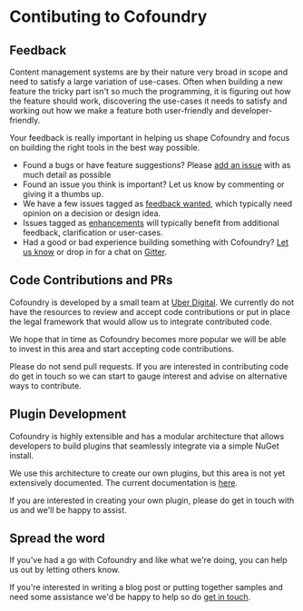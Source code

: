 ﻿# Contibuting to Cofoundry

## Feedback

Content management systems are by their nature very broad in scope and need to satisfy a large variation of use-cases.  Often when building a new feature the tricky part isn't so much the programming, it is figuring out how the feature should work, discovering the use-cases it needs to satisfy and working out how we make a feature both user-friendly and developer-friendly.

Your feedback is really important in helping us shape Cofoundry and focus on building the right tools in the best way possible.

- Found a bugs or have feature suggestions? Please [add an issue](https://github.com/cofoundry-cms/cofoundry/issues) with as much detail as possible
- Found an issue you think is important? Let us know by commenting or giving it a thumbs up.
- We have a few issues tagged as [feedback wanted](https://github.com/cofoundry-cms/cofoundry/issues?q=is%3Aissue+is%3Aopen+label%3A%22feedback+wanted%22), which typically need opinion on a decision or design idea. 
- Issues tagged as [enhancements](https://github.com/cofoundry-cms/cofoundry/labels/enhancement) will typically benefit from additional feedback, clarification or user-cases.
- Had a good or bad experience building something with Cofoundry? [Let us know](https://github.com/cofoundry-cms/cofoundry/wiki/Feedback-&-Community) or drop in for a chat on [Gitter](https://gitter.im/cofoundry-cms/cofoundry).

## Code Contributions and PRs

Cofoundry is developed by a small team at [Uber Digital](https://www.uberdigital.com). We currently do not have the resources to review and accept code contributions or put in place the legal framework that would allow us to integrate contributed code.

We hope that in time as Cofoundry becomes more popular we will be able to invest in this area and start accepting code contributions.

Please do not send pull requests. If you are interested in contributing code do get in touch so we can start to gauge interest and advise on alternative ways to contribute.

## Plugin Development

Cofoundry is highly extensible and has a modular architecture that allows developers to build plugins that seamlessly integrate via a simple NuGet install. 

We use this architecture to create our own plugins, but this area is not yet extensively documented. The current documentation is [here](https://github.com/cofoundry-cms/cofoundry/wiki/Creating-a-Plugin).

If you are interested in creating your own plugin, please do get in touch with us and we'll be happy to assist.

## Spread the word

If you've had a go with Cofoundry and like what we're doing, you can help us out by letting others know.

If you're interested in writing a blog post or putting together samples and need some assistance we'd be happy to help so do [get in touch](https://github.com/cofoundry-cms/cofoundry/wiki/Feedback-&-Community).